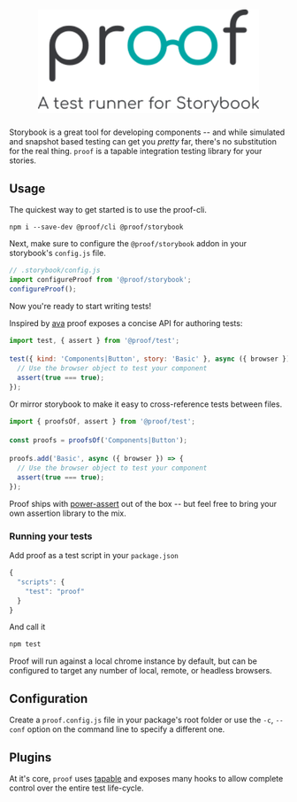 <h1 align="center">
<img width="400" alt="proof" src="./packages/docs/src/media/proof.color.text.svg">
</h1>

Storybook is a great tool for developing components -- and while simulated and snapshot based testing can get you _pretty_ far, there's no substitution for the real thing. `proof` is a tapable integration testing library for your stories.

## Usage

The quickest way to get started is to use the proof-cli.

```
npm i --save-dev @proof/cli @proof/storybook
```

Next, make sure to configure the `@proof/storybook` addon in your storybook's `config.js` file.

```javascript
// .storybook/config.js
import configureProof from '@proof/storybook';
configureProof();
```

Now you're ready to start writing tests!

Inspired by [ava](https://github.com/avajs/ava) proof exposes a concise API for authoring tests:

```javascript
import test, { assert } from '@proof/test';

test({ kind: 'Components|Button', story: 'Basic' }, async ({ browser }) => {
  // Use the browser object to test your component
  assert(true === true);
});
```

Or mirror storybook to make it easy to cross-reference tests between files.

```javascript
import { proofsOf, assert } from '@proof/test';

const proofs = proofsOf('Components|Button');

proofs.add('Basic', async ({ browser }) => {
  // Use the browser object to test your component
  assert(true === true);
});
```

Proof ships with [power-assert](https://github.com/power-assert-js/power-assert) out of the box -- but feel free to bring your own assertion library to the mix.

### Running your tests

Add proof as a test script in your `package.json`

```javascript
{
  "scripts": {
    "test": "proof"
  }
}
```

And call it

```bash
npm test
```

Proof will run against a local chrome instance by default, but can be configured to target any number of local, remote, or headless browsers.

## Configuration

Create a `proof.config.js` file in your package's root folder or use the `-c`, `--conf` option on the command line to specify a different one.

## Plugins

At it's core, `proof` uses [tapable](https://github.com/webpack/tapable) and exposes many hooks to allow complete control over the entire test life-cycle.

